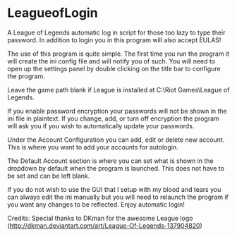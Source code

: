 LeagueofLogin
=============

A League of Legends automatic log in script for those too lazy to type their password. In addition to login you in this program will also accept EULAS!

The use of this program is quite simple. The first time you run the program it will create the ini config file and will notify you of such. You will need to open up the settings panel by double clicking on the title bar to configure the program.

Leave the game path blank if League is installed at C:\Riot Games\League of Legends.

If you enable password encryption your passwords will not be shown in the ini file in plaintext. If you change, add, or turn off encryption the program will ask you if you wish to automatically update your passwords.

Under the Account Configuration you can add, edit or delete new account. This is where you want to add your accounts for autologin.

The Default Account section is where you can set what is shown in the dropdown by default when the program is launched. This does not have to be set and can be left blank.

If you do not wish to use the GUI that I setup with my blood and tears you can always edit the ini manually but you will need to relaunch the program if you want any changes to be reflected. Enjoy automatic login!


Credits:
Special thanks to DKman for the awesome League logo (http://dkman.deviantart.com/art/League-Of-Legends-137904820)
